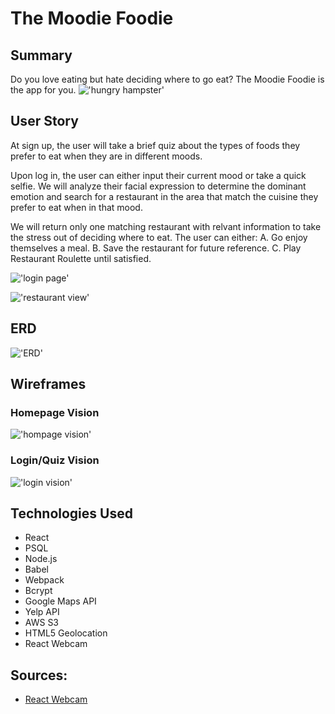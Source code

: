 # The Moodie Foodie

## Summary
Do you love eating but hate deciding where to go eat? The Moodie Foodie is the app for you. 
!['hungry hampster'](https://media.giphy.com/media/GnCc88zZhSVUc/giphy.gif)

## User Story
At sign up, the user will take a brief quiz about the types of foods they prefer to eat when they are in different moods. 

Upon log in, the user can either input their current mood or take a quick selfie. We will analyze their facial expression to determine the dominant emotion and search for a restaurant in the area that match the cuisine they prefer to eat when in that mood.  

We will return only one matching restaurant with relvant information to take the stress out of deciding where to eat. 
The user can either:
  A. Go enjoy themselves a meal. 
  B. Save the restaurant for future  reference. 
  C. Play Restaurant Roulette until satisfied.

!['login page'](http://i.imgur.com/dljibx7.png)

!['restaurant view'](http://i.imgur.com/qmA2cVL.png)

## ERD
!['ERD'](http://i.imgur.com/Ycajljv.png)

## Wireframes
### Homepage Vision
!['hompage vision'](https://wireframe.cc/Dxr2kc)

### Login/Quiz Vision
!['login vision'](https://wireframe.cc/HuxfFn)

## Technologies Used
- React
- PSQL
- Node.js
- Babel
- Webpack
- Bcrypt
- Google Maps API
- Yelp API
- AWS S3
- HTML5 Geolocation
- React Webcam

## Sources:
- [React Webcam](https://github.com/cezary/react-webcam)


